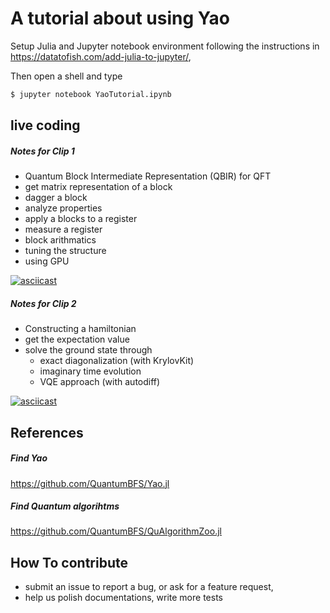 # A tutorial about using Yao

Setup Julia and Jupyter notebook environment following the instructions in
https://datatofish.com/add-julia-to-jupyter/,

Then open a shell and type

```bash
$ jupyter notebook YaoTutorial.ipynb
```

## live coding

##### Notes for Clip 1
* Quantum Block Intermediate Representation (QBIR) for QFT
* get matrix representation of a block
* dagger a block
* analyze properties
* apply a blocks to a register
* measure a register
* block arithmatics
* tuning the structure
* using GPU

[![asciicast](https://asciinema.org/a/GL4za0yb0fO3Vth2Z0JjJsMmj.svg)](https://asciinema.org/a/GL4za0yb0fO3Vth2Z0JjJsMmj?speed=2)

##### Notes for Clip 2
* Constructing a hamiltonian
* get the expectation value
* solve the ground state through
    * exact diagonalization (with KrylovKit)
    * imaginary time evolution
    * VQE approach (with autodiff)

[![asciicast](https://asciinema.org/a/99Cb0bi7khmrr9HrCR1tUbGaw.svg)](https://asciinema.org/a/99Cb0bi7khmrr9HrCR1tUbGaw?speed=2)

## References
##### Find Yao
https://github.com/QuantumBFS/Yao.jl

##### Find Quantum algorihtms
https://github.com/QuantumBFS/QuAlgorithmZoo.jl

## How To contribute
* submit an issue to report a bug, or ask for a feature request,
* help us polish documentations, write more tests
